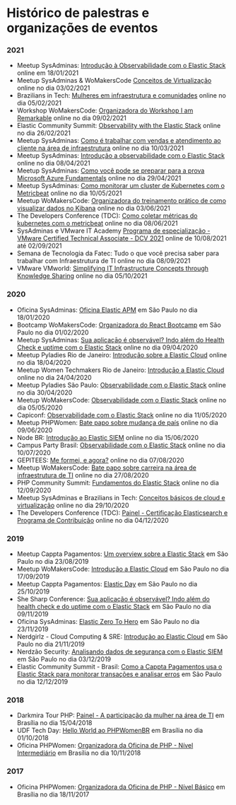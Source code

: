 # Histórico de palestras e organizações de eventos

### 2021 ###
- Meetup SysAdminas: [Introdução à Observabilidade com o Elastic Stack](https://www.sympla.com.br/elastic-week-introducao-a-observabilidade-com-o-elastic-stack__1072459) online em 18/01/2021
- Meetup SysAdminas & WoMakersCode [Conceitos de Virtualização](https://www.meetup.com/pt-BR/Sysadminas/events/281292813/) online no dia 03/02/2021 
- Brazilians in Tech: [Mulheres em infraestrutura e comunidades](https://www.instagram.com/p/CK6O8BwFcHY/?utm_medium=copy_link) online no dia 05/02/2021 
- Workshop WoMakersCode: [Organizadora do Workshop I am Remarkable](https://www.meetup.com/pt-BR/WoMakersCode/events/275884372/) online no dia 09/02/2021
- Elastic Community Summit: [Observability with the Elastic Stack](https://community.elastic.co/events/details/elastic-global-community-presents-community-conference-2021/) online no dia 26/02/2021
- Meetup SysAdminas: [Como é trabalhar com vendas e atendimento ao cliente na área de infraestrutura](https://www.meetup.com/pt-BR/Sysadminas/events/281293277/) online no dia 10/03/2021
- Meetup SysAdminas: [Introdução a observabilidade com o Elastic Stack](https://www.sympla.com.br/introducao-a-observabilidade-com-o-elastic-stack__1171628) online no dia 08/04/2021 
- Meetup SysAdminas: [Como você pode se preparar para a prova Microsoft Azure Fundamentals](https://www.meetup.com/pt-BR/Sysadminas/events/281297696/) online no dia 29/04/2021 
- Meetup SysAdminas: [Como monitorar um cluster de Kubernetes com o Metricbeat](https://www.meetup.com/pt-BR/Sysadminas/events/277901781/) online no dia 10/05/2021
- Meetup WoMakersCode: [Organizadora do treinamento prático de como visualizar dados no Kibana](https://www.meetup.com/pt-BR/WoMakersCode/events/278320858/) online no dia 03/06/2021
- The Developers Conference (TDC): [Como coletar métricas do kubernetes com o metricbeat](https://twitter.com/thebeaoliveira/status/1401876427641962497/photo/1) online no dia 08/06/2021 
- SysAdminas e VMware IT Academy [Programa de especialização - VMware Certified Technical Associate - DCV 2021](https://www.sympla.com.br/programa-de-especializacao---vmware-certified-technical-associate---dcv-2021__1258864) online de 10/08/2021 até 02/09/2021
- Semana de Tecnologia da Fatec: Tudo o que você precisa saber para trabalhar com Infraestrutura de TI online no dia 08/09/2021
- VMware VMworld: [Simplifying IT Infrastructure Concepts through Knowledge Sharing](https://blogs.vmware.com/cloud/2021/09/14/11-vmworld-sessions-that-will-help-you-make-an-impact-in-your-organization/) online no dia 05/10/2021

### 2020 ###

- Oficina SysAdminas: [Oficina Elastic APM](https://www.sympla.com.br/oficina---elastic-apm__751190) em São Paulo no dia 18/01/2020
- Bootcamp WoMakersCode: [Organizadora do React Bootcamp](https://womakerscode.org/react-bootcamp) em São Paulo no dia 01/02/2020 
- Meetup SysAdminas: [Sua aplicaçāo é observável? Indo além do Health Check e uptime com o Elastic Stack](https://www.sympla.com.br/meetup-online---sysadminas__821806) online no dia 09/04/2020
- Meetup Pyladies Rio de Janeiro: [Introdução sobre a Elastic Cloud](https://www.meetup.com/pt-BR/PyLadies-Rio-de-Janeiro/events/269970644/) online no dia 18/04/2020
- Meetup Women Techmakers Rio de Janeiro: [Introduçāo a Elastic Cloud](https://www.meetup.com/pt-BR/GDGRioDeJaneiro/events/269963534/) online no dia 24/04/2020
- Meetup Pyladies São Paulo: [Observabilidade com o Elastic Stack](https://www.sympla.com.br/observabilidade-com-o-elastic-stack__841208) online no dia 30/04/2020
- Meetup WoMakersCode: [Observabilidade com o Elastic Stack](https://www.meetup.com/pt-BR/WoMakersCode/events/269995878/) online no dia 05/05/2020
- Capiconf: [Observabilidade com o Elastic Stack](https://www.youtube.com/watch?v=FjdEjAqcBuc) online no dia 11/05/2020
- Meetup PHPWomen: [Bate papo sobre mudança de país](https://www.instagram.com/p/CBOvfXkgjI8/) online no dia 09/06/2020
- Node BR: [Introdução ao Elastic SIEM](https://www.meetup.com/pt-BR/nodebr/events/271027560/) online no dia 15/06/2020
- Campus Party Brasil: [Observabilidade com o Elastic Stack](https://www.youtube.com/watch?v=KR_hd_DaU6k&feature=emb_logo) online no dia 10/07/2020
- GEPITEES: [Me formei, e agora?](https://www.instagram.com/p/CDlpMAxA-IN/?utm_medium=copy_link) online no dia 07/08/2020
- Meetup WoMakersCode: [Bate papo sobre carreira na área de infraestrutura de TI](https://www.youtube.com/watch?v=tth8ZTo2vJI) online no dia 27/08/2020 
- PHP Community Summit: [Fundamentos do Elastic Stack](https://conteudo.blog.locaweb.com.br/eventos-videos-php-2020) online no dia 12/09/2020
- Meetup SysAdminas e Brazilians in Tech: [Conceitos básicos de cloud e virtualização](https://www.meetup.com/pt-BR/Sysadminas/events/281276662/) online no dia 29/10/2020
- The Developers Conference (TDC): [Painel - Certificação Elasticsearch e Programa de Contribuição](https://promo.thedevelopersconference.com.br/tdcpoa2020-elastic) online no dia 04/12/2020 

### 2019 ###

- Meetup Cappta Pagamentos: [Um overview sobre a Elastic Stack](https://www.sympla.com.br/2-meetup-cappta-tech__622636) em São Paulo no dia 23/08/2019 
- Meetup WoMakersCode: [Introdução a Elastic Cloud](https://www.meetup.com/pt-BR/WoMakersCode/events/264536960/) em São Paulo no dia 17/09/2019
- Meetup Cappta Pagamentos: [Elastic Day](https://www.sympla.com.br/cappta-elastic-day__677338) em São Paulo no dia 25/10/2019
- She Sharp Conference: [Sua aplicação é observável? Indo além do health check e do uptime com o Elastic Stack](https://www.sympla.com.br/she-sharp-conference__669854)
em São Paulo no dia 09/11/2019
- Oficina SysAdminas: [Elastic Zero To Hero](https://www.sympla.com.br/elastic-zero-to-hero__687574) em São Paulo no dia 23/11/2019
- Nerdgirlz - Cloud Computing & SRE: [Introdução ao Elastic Cloud](https://www.meetup.com/pt-BR/Nerdzao/events/265927436/?_xtd=gqFyqTIyNDYyOTQ4OaFwpmlwaG9uZQ&from=ref) em São Paulo no dia 21/11/2019
- Nerdzão Security: [Analisando dados de segurança com o Elastic SIEM](https://www.meetup.com/pt-BR/Nerdzao/events/266520544/) em São Paulo no dia 03/12/2019
- Elastic Community Summit - Brasil: [Como a Cappta Pagamentos usa o Elastic Stack para monitorar transações e analisar erros](https://www.meetup.com/pt-BR/Sao-Paulo-Elastic-Fantastics/events/263261866/) em São Paulo no dia 12/12/2019


### 2018 ###
- Darkmira Tour PHP: [Painel - A participação da mulher na área de TI](https://php.darkmiratour.rocks/2018/talk.html) em Brasília no dia 15/04/2018
- UDF Tech Day: [Hello World ao PHPWomenBR](https://www.facebook.com/permalink.php?story_fbid=535275390247491&id=308635306244835) em Brasília no dia 01/10/2018
- Oficina PHPWomen: [Organizadora da Oficina de PHP - Nível Intermediário](https://twitter.com/PHPWomenBR/status/1061229672598528000) em Brasília no dia 10/11/2018


### 2017 ###
- Oficina PHPWomen: [Organizadora da Oficina de PHP - Nível Básico](https://twitter.com/PHPWomenBR/status/931981582113656833) em Brasília no dia 18/11/2017



